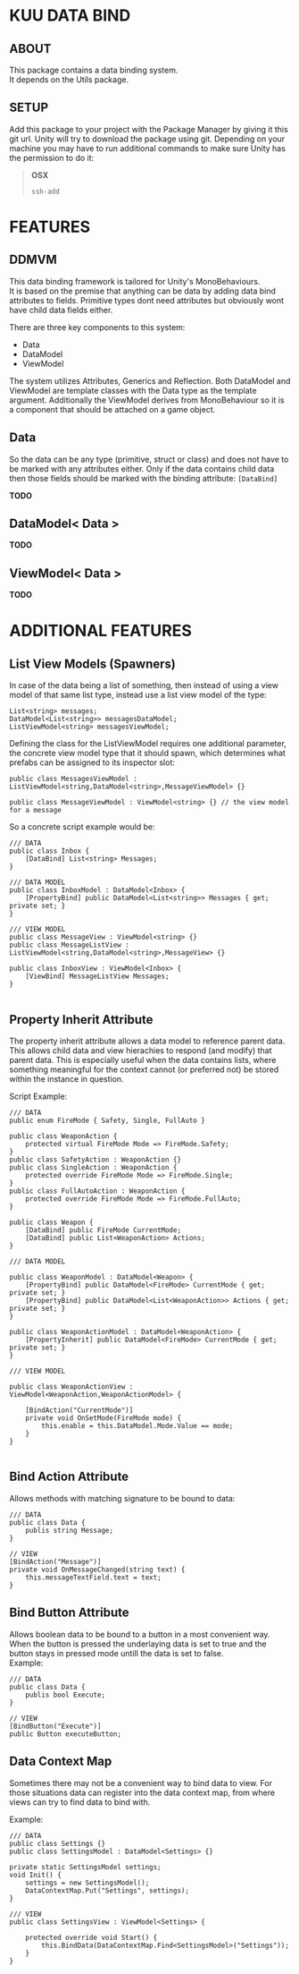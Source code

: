KUU DATA BIND
============

ABOUT
------------
This package contains a data binding system.  
It depends on the Utils package.  

SETUP
------------
Add this package to your project with the Package Manager by giving it this git url. Unity will try to download the package using git. 
Depending on your machine you may have to run additional commands to make sure Unity has the permission to do it:
 > **OSX**
 > ```  
 > ssh-add
 > ```  

FEATURES
============

DDMVM
------------


This data binding framework is tailored for Unity's MonoBehaviours.  
It is based on the premise that anything can be data by adding data bind attributes to fields.
Primitive types dont need attributes but obviously wont have child data fields either.  

There are three key components to this system:  
- Data  
- DataModel  
- ViewModel  

The system utilizes Attributes, Generics and Reflection. Both DataModel and ViewModel are template classes with the Data type as the template argument. Additionally the ViewModel derives from MonoBehaviour so it is a component that should be attached on a game object.


Data
------------
So the data can be any type (primitive, struct or class) and does not have to be marked with any attributes either. Only if the data contains child data then those fields should be marked with the binding attribute: ```[DataBind]```   

**TODO**  

DataModel< Data >
------------

**TODO**  


ViewModel< Data >
------------

**TODO**  

ADDITIONAL FEATURES
============

List View Models (Spawners)
------------
In case of the data being a list of something, then instead of using a view model of that same list type, instead use a list view model of the type:  
```
List<string> messages;
DataModel<List<string>> messagesDataModel;
ListViewModel<string> messagesViewModel;
```  

Defining the class for the ListViewModel requires one additional parameter, the concrete view model type that it should spawn, which determines what prefabs can be assigned to its inspector slot:  
```
public class MessagesViewModel : ListViewModel<string,DataModel<string>,MessageViewModel> {}

public class MessageViewModel : ViewModel<string> {} // the view model for a message

```

So a concrete script example would be:   
```
/// DATA
public class Inbox {
	[DataBind] List<string> Messages;
}

/// DATA MODEL
public class InboxModel : DataModel<Inbox> {
	[PropertyBind] public DataModel<List<string>> Messages { get; private set; }
}

/// VIEW MODEL
public class MessageView : ViewModel<string> {}
public class MessageListView : ListViewModel<string,DataModel<string>,MessageView> {}

public class InboxView : ViewModel<Inbox> {
	[ViewBind] MessageListView Messages;
}


```

Property Inherit Attribute
------------
The property inherit attribute allows a data model to reference parent data. This allows child data and view hierachies to respond (and modify) that parent data. This is especially useful when the data contains lists, where something meaningful for the context cannot (or preferred not) be stored within the instance in question.  

Script Example:  
```
/// DATA
public enum FireMode { Safety, Single, FullAuto }

public class WeaponAction { 
	protected virtual FireMode Mode => FireMode.Safety;
}
public class SafetyAction : WeaponAction {}
public class SingleAction : WeaponAction {
	protected override FireMode Mode => FireMode.Single;
}
public class FullAutoAction : WeaponAction {
	protected override FireMode Mode => FireMode.FullAuto;
}

public class Weapon {
	[DataBind] public FireMode CurrentMode;
	[DataBind] public List<WeaponAction> Actions;
}

/// DATA MODEL

public class WeaponModel : DataModel<Weapon> {
	[PropertyBind] public DataModel<FireMode> CurrentMode { get; private set; }
	[PropertyBind] public DataModel<List<WeaponAction>> Actions { get; private set; }
}

public class WeaponActionModel : DataModel<WeaponAction> {
	[PropertyInherit] public DataModel<FireMode> CurrentMode { get; private set; }
}

/// VIEW MODEL

public class WeaponActionView : ViewModel<WeaponAction,WeaponActionModel> {

	[BindAction("CurrentMode")]
	private void OnSetMode(FireMode mode) {
		this.enable = this.DataModel.Mode.Value == mode;
	}
}


```

Bind Action Attribute
------------
Allows methods with matching signature to be bound to data:   
```
/// DATA
public class Data {
	publis string Message;
}

// VIEW
[BindAction("Message")]
private void OnMessageChanged(string text) {
	this.messageTextField.text = text;
}
```

Bind Button Attribute
------------
Allows boolean data to be bound to a button in a most convenient way. When the button is pressed the underlaying data is set to true and the button stays in pressed mode untill the data is set to false.  
Example:   
```
/// DATA
public class Data {
	publis bool Execute;
}

// VIEW
[BindButton("Execute")]
public Button executeButton;
```

Data Context Map
------------
Sometimes there may not be a convenient way to bind data to view. For those situations data can register into the data context map, from where views can try to find data to bind with.  

Example:  
```
/// DATA
public class Settings {}
public class SettingsModel : DataModel<Settings> {}

private static SettingsModel settings;
void Init() {
	settings = new SettingsModel();
	DataContextMap.Put("Settings", settings);
}

/// VIEW
public class SettingsView : ViewModel<Settings> {

	protected override void Start() {
		this.BindData(DataContextMap.Find<SettingsModel>("Settings"));
	}
}
```



